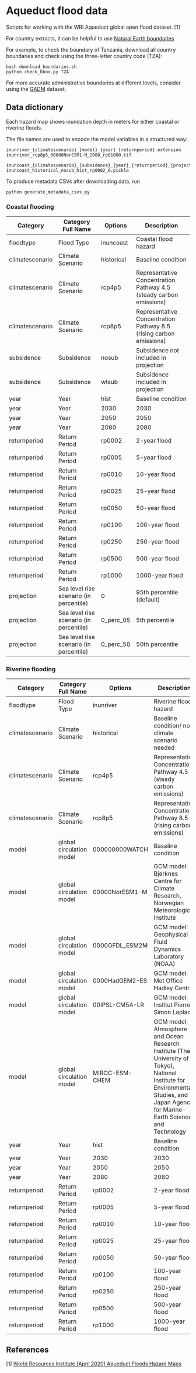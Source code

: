 # Aqueduct flood data

Scripts for working with the WRI Aqueduct global open flood dataset. [1]

For country extracts, it can be helpful to use
[Natural Earth boundaries](https://www.naturalearthdata.com/downloads/10m-cultural-vectors/)

For example, to check the boundary of Tanzania, download all country boundaries
and check using the three-letter country code (TZA):

    bash download_boundaries.sh
    python check_bbox.py TZA

For more accurate administrative boundaries at different levels, consider using
the [GADM](https://gadm.org/index.html) dataset.

## Data dictionary

Each hazard map shows inundation depth in meters for either coastal or riverine
floods.

The file names are used to encode the model variables in a structured way:

    inunriver_{climatescenario}_{model}_{year}_{returnperiod}.extension
    inunriver_rcp8p5_00000NorESM1-M_2080_rp01000.tif

    inuncoast_{climatescenario}_{subsidence}_{year}_{returnperiod}_{projection}.extension
    inuncoast_historical_nosub_hist_rp0002_0.pickle

To produce metadata CSVs after downloading data, run

    python generate_metadata_csvs.py

### Coastal flooding

Category | Category Full Name | Options | Description
--- | --- | --- | ---
floodtype | Flood Type | inuncoast | Coastal flood hazard
climatescenario | Climate Scenario | historical | Baseline condition
climatescenario | Climate Scenario | rcp4p5 | Representative Concentration Pathway 4.5 (steady carbon emissions)
climatescenario | Climate Scenario | rcp8p5 | Representative Concentration Pathway 8.5 (rising carbon emissions)
subsidence | Subsidence | nosub | Subsidence not included in projection
subsidence | Subsidence | wtsub | Subsidence included in projection
year | Year | hist | Baseline condition
year | Year | 2030 | 2030
year | Year | 2050 | 2050
year | Year | 2080 | 2080
returnperiod | Return Period | rp0002 | 2-year flood
returnperiod | Return Period | rp0005 | 5-year flood
returnperiod | Return Period | rp0010 | 10-year flood
returnperiod | Return Period | rp0025 | 25-year flood
returnperiod | Return Period | rp0050 | 50-year flood
returnperiod | Return Period | rp0100 | 100-year flood
returnperiod | Return Period | rp0250 | 250-year flood
returnperiod | Return Period | rp0500 | 500-year flood
returnperiod | Return Period | rp1000 | 1000-year flood
projection | Sea level rise scenario (in percentile) | 0 | 95th percentile (default)
projection | Sea level rise scenario (in percentile) | 0_perc_05 | 5th percentile
projection | Sea level rise scenario (in percentile) | 0_perc_50 | 50th percentile


### Riverine flooding

Category | Category Full Name | Options | Description
--- | --- | --- | ---
floodtype | Flood Type | inunriver | Riverine flood hazard
climatescenario | Climate Scenario | historical | Baseline condition/ no climate scenario needed
climatescenario | Climate Scenario | rcp4p5 | Representative Concentration Pathway 4.5 (steady carbon emissions)
climatescenario | Climate Scenario | rcp8p5 | Representative Concentration Pathway 8.5 (rising carbon emissions)
model | global circulation model | 000000000WATCH | Baseline condition
model | global circulation model | 00000NorESM1-M | GCM model: Bjerknes Centre for Climate Research, Norwegian Meteorological Institute
model | global circulation model | 0000GFDL_ESM2M | GCM model: Geophysical Fluid Dynamics Laboratory (NOAA)
model | global circulation model | 0000HadGEM2-ES | GCM model: Met Office Hadley Centre
model | global circulation model | 00IPSL-CM5A-LR | GCM model: Institut Pierre Simon Laplace
model | global circulation model | MIROC-ESM-CHEM | GCM model: Atmosphere and Ocean Research Institute (The University of Tokyo), National Institute for Environmental Studies, and Japan Agency for Marine-Earth Science and Technology
year | Year | hist | Baseline condition
year | Year | 2030 | 2030
year | Year | 2050 | 2050
year | Year | 2080 | 2080
returnperiod | Return Period | rp0002 | 2-year flood
returnperiod | Return Period | rp0005 | 5-year flood
returnperiod | Return Period | rp0010 | 10-year flood
returnperiod | Return Period | rp0025 | 25-year flood
returnperiod | Return Period | rp0050 | 50-year flood
returnperiod | Return Period | rp0100 | 100-year flood
returnperiod | Return Period | rp0250 | 250-year flood
returnperiod | Return Period | rp0500 | 500-year flood
returnperiod | Return Period | rp1000 | 1000-year flood


## References

[1] [World Resources Institute (April 2020) Aqueduct Floods Hazard Maps](https://www.wri.org/resources/data-sets/aqueduct-floods-hazard-maps)
